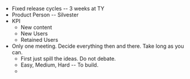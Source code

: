 * Fixed release cycles -- 3 weeks at TY
* Product Person -- Silvester
* KPI
	* New content
	* New Users
	* Retained Users
* Only one meeting. Decide everything then and there. Take long as you can.
	* First just spill the ideas. Do not debate. 
	* Easy, Medium, Hard -- To build.
	* 